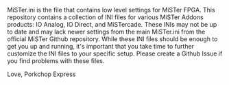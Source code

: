 MiSTer.ini is the file that contains low level settings for MiSTer FPGA. This repository contains a collection of INI files for various MiSTer Addons products: IO Analog, IO Direct, and MiSTercade. 
These INIs may not be up to date and may lack newer settings from the main MiSTer.ini from the official MiSTer Github repository.
While these INI files should be enough to get you up and running, it's important that you take time to further customize the INI files to your specific setup.
Please create a Github Issue if you find problems with these files.

Love,
Porkchop Express

